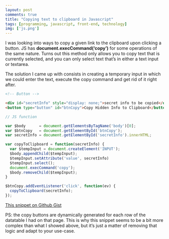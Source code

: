 ```yaml
---
layout: post
comments: true
title: "Copying text to clipboard in Javascript"
tags: [programming, javascript, front-end, technology]
img: ['js.png']
---
```


I was looking into ways to copy a given link to the clipboard upon clicking a button. JS has **document.execCommand(‘copy’)** for some operations of the same nature. Turns out this method only allows you to copy text that is currently selected, and you can only select text that’s in either a text input or textarea.

The solution I came up with consists in creating a temporary input in which we could enter the text, execute the copy command and get rid of it right after.

```html
<!-- Button -->

<div id="secretInfo" style="display: none;">secret info to be copied</div>
<button type="button" id="btnCopy">Copy Hidden Info to Clipboard</button>
```

```javascript
// JS function

var $body      = document.getElementsByTagName('body')[0];
var $btnCopy   = document.getElementById('btnCopy');
var secretInfo = document.getElementById('secretInfo').innerHTML;

var copyToClipboard = function(secretInfo) {
  var $tempInput = document.createElement('INPUT');
  $body.appendChild($tempInput);
  $tempInput.setAttribute('value', secretInfo)
  $tempInput.select();
  document.execCommand('copy');
  $body.removeChild($tempInput);
}

$btnCopy.addEventListener('click', function(ev) {
  copyToClipboard(secretInfo);
});
```

[This snippet on Github Gist](https://gist.github.com/anazard/d42354f45e172519c0be3cead34fe869)

PS: the copy buttons are dynamically generated for each row of the datatable I had on that page. This is why this snippet seems to be a bit more complex than what I showed above, but it’s just a matter of removing that logic and adapt to your use-case.
